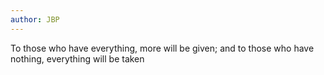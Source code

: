 ```yaml
---
author: JBP
---
```

To those who have everything, more will be given; and to those who have nothing, everything will be taken
